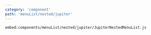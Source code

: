 ```yaml
---
category: 'component'
path: 'menuList/nested/jupiter'
---
```


`embed:components/menuList/nested/jupiter/JupiterNestedMenuList.js`
